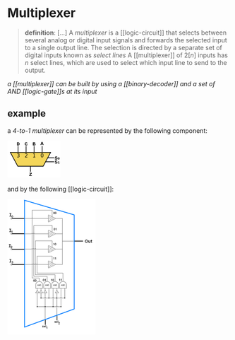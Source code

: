 # Multiplexer

> **definition**: [...] A _multiplexer_ is a [[logic-circuit]] that selects between several analog or digital input signals and forwards the selected input to a single output line. The selection is directed by a separate set of digital inputs known as _select lines_ A [[multiplexer]] of $2[n]$ inputs has $n$ select lines, which are used to select which input line to send to the output.

_a [[multiplexer]] can be built by using a [[binary-decoder]] and a set of AND [[logic-gate]]s at its input_

## example

a _4-to-1 multiplexer_ can be represented by the following component:

![](20220427193833.png)

and by the following [[logic-circuit]]:

![](20220427193839.png)
